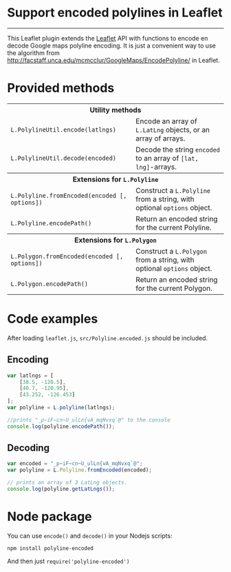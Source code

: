 # Support encoded polylines in Leaflet
--------------------------------------

This Leaflet plugin extends the [Leaflet](https://github.com/CloudMade/Leaflet) API with functions to encode en decode Google maps polyline encoding. It is just a convenient way to use the algorithm from http://facstaff.unca.edu/mcmcclur/GoogleMaps/EncodePolyline/ in Leaflet.

# Provided methods #

<table>
<tr>
	<th colspan="2">Utility methods</th>
</tr>
<tr>
	<td><code>L.PolylineUtil.encode(latlngs)</code></td>
	<td>Encode an array of <code>L.LatLng</code> objects,
	or an array of arrays.</td>
</tr>
<tr>
	<td><code>L.PolylineUtil.decode(encoded)</code></td>
	<td>Decode the string <code>encoded</code> to an array of <code>[lat, lng]</code>-arrays.</td>
</tr>

<tr>
	<th colspan="2">Extensions for <code>L.Polyline</code></th>
</tr>
<tr>
	<td><code>L.Polyline.fromEncoded(encoded [, options])</code></td>
	<td>Construct a <code>L.Polyline</code> from a string, with optional <code>options</code> object.</td>
</tr>
<tr>
	<td><code>L.Polyline.encodePath()</code></td><td>Return an encoded string for the current Polyline.</td>
</tr>

<tr>
	<th colspan="2">Extensions for <code>L.Polygon</code></th>
</tr>
<tr>
	<td><code>L.Polygon.fromEncoded(encoded [, options])</code></td>
	<td>Construct a <code>L.Polygon</code> from a string, with optional <code>options</code> object.</td>
</tr>
<tr>
	<td><code>L.Polygon.encodePath()</code></td><td>Return an encoded string for the current Polygon.</td>
</tr>

</table>

# Code examples
After loading ```leaflet.js```, ```src/Polyline.encoded.js``` should be included.

## Encoding

```javascript
var latlngs = [
	[38.5, -120.5],
	[40.7, -120.95],
	[43.252, -126.453]
];
var polyline = L.polyline(latlngs);

//prints "_p~iF~cn~U_ulLn{vA_mqNvxq`@" to the console
console.log(polyline.encodePath());
```

## Decoding
```javascript
var encoded = "_p~iF~cn~U_ulLn{vA_mqNvxq`@";
var polyline = L.Polyline.fromEncoded(encoded);

// prints an array of 3 LatLng objects.
console.log(polyline.getLatLngs());
```

# Node package
You can use `encode()` and `decode()` in your Nodejs scripts:

`npm install polyline-encoded`

And then just `require('polyline-encoded')`